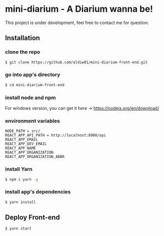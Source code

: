 # mini-diarium - A Diarium wanna be!
This project is under development, feel free to contact me for question.

## Installation

### clone the repo
``` bash
$ git clone https://github.com/aldiw01/mini-diarium-front-end.git
```

### go into app's directory
``` bash
$ cd mini-diarium-front-end
```

### install node and npm
For windows version, you can get it here -> https://nodejs.org/en/download/ 

### environment variables
```
NODE_PATH = src/
REACT_APP_API_PATH = http://localhost:8900/api
REACT_APP_EMAIL
REACT_APP_DEV_EMAIL
REACT_APP_NAME
REACT_APP_ORGANIZATION
REACT_APP_ORGANIZATION_ABBR
```

### install Yarn
``` bash
$ npm i yarn -g
```

### install app's dependencies
``` bash
$ yarn install
```

## Deploy Front-end
``` bash
$ yarn start
```
